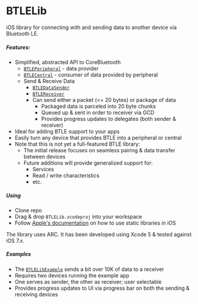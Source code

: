 BTLELib
=======

iOS library for connecting with and sending data to another device via Bluetooth LE.

##### Features:
* Simplified, abstracted API to CoreBluetooth
  * [<code>BTLEPeripheral</code>](https://github.com/KeithErmel/BTLELib/blob/master/BTLELib/BTLELib/Source/Bluetooth/BTLEPeripheral.h) - data provider
  * [<code>BTLECentral</code>](https://github.com/KeithErmel/BTLELib/blob/master/BTLELib/BTLELib/Source/Bluetooth/BTLECentral.h) - consumer of data provided by peripheral
  * Send & Receive Data
      * [<code>BTLEDataSender</code>](https://github.com/KeithErmel/BTLELib/blob/master/BTLELib/BTLELib/Source/Bluetooth/BTLEDataSender.h)
      * [<code>BTLEReceiver</code>](https://github.com/KeithErmel/BTLELib/blob/master/BTLELib/BTLELib/Source/Bluetooth/BTLEDataReceiver.h)
      * Can send either a packet (<= 20 bytes) or package of data
          * Packaged data is parceled into 20 byte chunks
          * Queued up & sent in order to receiver via GCD
          * Provides progress updates to delegates (both sender & receiver)
* Ideal for adding BTLE support to your apps
* Easily turn any device that provides BTLE into a peripheral or central
* Note that this is not yet a full-featured BTLE library:
    * The initial release focuses on seamless pairing & data transfer between devices
    * Future additions will provide generalized support for:
        * Services
        * Read / write characteristics
        * etc.

##### Using
* Clone repo
* Drag & drop <code>BTLELib.xcodeproj</code> into your workspace
* Follow [Apple's documentation](https://developer.apple.com/library/ios/technotes/iOSStaticLibraries/Articles/configuration.html) on how to use static libraries in iOS

The library uses ARC. It has been developed using Xcode 5 & tested against iOS 7.x.

##### Examples
* The <code>[BTLELibExample](https://github.com/KeithErmel/BTLELib/tree/master/Examples/BTLELibExample)</code> sends a bit over 10K of data to a receiver
* Requires two devices running the example app
* One serves as sender, the other as receiver; user selectable
* Provides progress updates to UI via progress bar on both the sending & receiving devices
